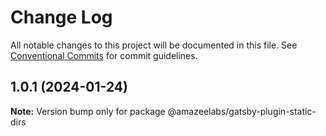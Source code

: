 # Change Log

All notable changes to this project will be documented in this file. See
[Conventional Commits](https://conventionalcommits.org) for commit guidelines.

## 1.0.1 (2024-01-24)

**Note:** Version bump only for package @amazeelabs/gatsby-plugin-static-dirs
